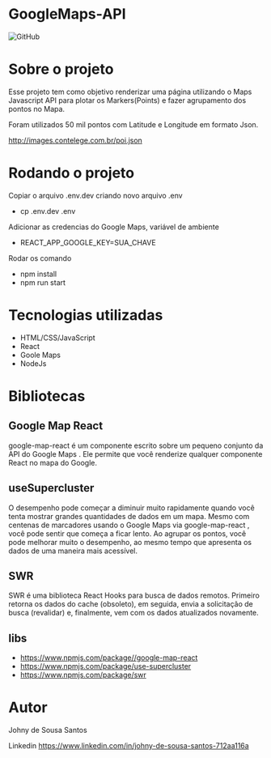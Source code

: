 # GoogleMaps-API
![GitHub](https://img.shields.io/github/license/Johny-Fullstack/GoogleMaps-API)

# Sobre o projeto

Esse projeto  tem como  objetivo  renderizar uma página utilizando o Maps Javascript API para plotar os Markers(Points) e fazer agrupamento dos pontos no Mapa.

Foram utilizados 50 mil pontos com Latitude e  Longitude em formato Json.

http://images.contelege.com.br/poi.json

# Rodando o projeto

Copiar o arquivo .env.dev criando novo arquivo .env
- cp .env.dev .env

Adicionar as credencias do Google Maps, variável de ambiente 
- REACT_APP_GOOGLE_KEY=SUA_CHAVE

Rodar os comando

- npm install
- npm run start

#  Tecnologias utilizadas

- HTML/CSS/JavaScript
-  React
-  Goole Maps
-  NodeJs

# Bibliotecas

## Google Map React

google-map-react é um componente escrito sobre um pequeno conjunto da API do Google Maps . 
Ele permite que você renderize qualquer componente React no mapa do Google.


## useSupercluster

O desempenho pode começar a diminuir muito rapidamente quando você tenta mostrar grandes quantidades de dados em um mapa. Mesmo com centenas de marcadores usando o Google Maps via google-map-react , você pode sentir que começa a ficar lento. Ao agrupar os pontos, você pode melhorar muito o desempenho, ao mesmo tempo que apresenta os dados de uma maneira mais acessível.


## SWR 

SWR é uma biblioteca React Hooks para busca de dados remotos.
Primeiro retorna os dados do cache (obsoleto), em seguida, envia a solicitação de busca (revalidar) e, finalmente, vem com os dados atualizados novamente.


## libs

- https://www.npmjs.com/package//google-map-react
- https://www.npmjs.com/package/use-supercluster
- https://www.npmjs.com/package/swr

# Autor

Johny de Sousa Santos

Linkedin
https://www.linkedin.com/in/johny-de-sousa-santos-712aa116a

